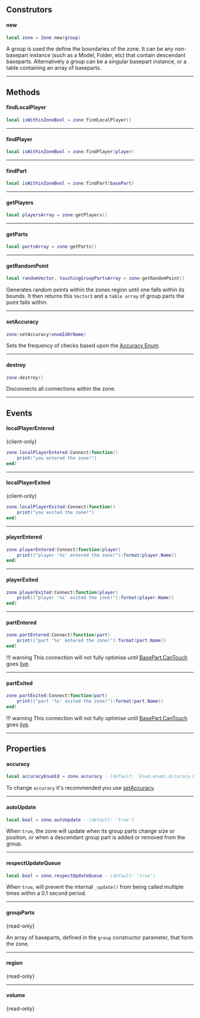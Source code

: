 [Accuracy Enum]: https://github.com/1ForeverHD/ZonePlus/blob/main/src/Zone/Enum/Accuracy.lua
[setAccuracy]: https://1foreverhd.github.io/ZonePlus/zone/#setaccuracy

## Construtors

#### new
```lua
local zone = Zone.new(group)
```
A group is used the define the boundaries of the zone. It can be any non-basepart instance (such as a Model, Folder, etc) that contain descendant baseparts. Alternatively a group can be a singular basepart instance, or a table containing an array of baseparts. 

----



## Methods

#### findLocalPlayer
```lua
local isWithinZoneBool = zone:findLocalPlayer()
```

----
#### findPlayer
```lua
local isWithinZoneBool = zone:findPlayer(player)
```

----
#### findPart
```lua
local isWithinZoneBool = zone:findPart(basePart)
```

----
#### getPlayers
```lua
local playersArray = zone:getPlayers()
```

----
#### getParts
```lua
local partsArray = zone:getParts()
```

----
#### getRandomPoint
```lua
local randomVector, touchingGroupPartsArray = zone:getRandomPoint()
```
Generates random points within the zones region until one falls within its bounds. It then returns this ``Vector3`` and a ``table array`` of group parts the point falls within.

----
#### setAccuracy
```lua
zone:setAccuracy(enumIdOrName)
```
Sets the frequency of checks based upon the [Accuracy Enum].

----
#### destroy
```lua
zone:destroy()
```
Disconnects all connections within the zone.

----



## Events
#### localPlayerEntered 
{client-only}
```lua
zone.localPlayerEntered:Connect(function()
    print("you entered the zone!")
end)
```

----
#### localPlayerExited
{client-only}
```lua
zone.localPlayerExited:Connect(function()
    print("you exited the zone!")
end)
```

----
#### playerEntered
```lua
zone.playerEntered:Connect(function(player)
    print(("player '%s' entered the zone!"):format(player.Name))
end)
```

----
#### playerExited
```lua
zone.playerExited:Connect(function(player)
    print(("player '%s' exited the zone!"):format(player.Name))
end)
```

----
#### partEntered
```lua
zone.partEntered:Connect(function(part)
    print(("part '%s' entered the zone!"):format(part.Name))
end)
```

!!! warning
    This connection will not fully optimise *until* [BasePart.CanTouch](https://developer.roblox.com/en-us/api-reference/property/BasePart/CanTouch) goes [live](https://developer.roblox.com/en-us/resources/release-note/Release-Notes-for-460).

----
#### partExited
```lua
zone.partExited:Connect(function(part)
    print(("part '%s' exited the zone!"):format(part.Name))
end)
```

!!! warning
    This connection will not fully optimise *until* [BasePart.CanTouch](https://developer.roblox.com/en-us/api-reference/property/BasePart/CanTouch) goes [live](https://developer.roblox.com/en-us/resources/release-note/Release-Notes-for-460).

----



## Properties
#### accuracy
```lua
local accuracyEnumId = zone.accuracy --[default: 'Enum.enums.Accuracy.High']
```
To change ``accuracy`` it's recommended you use [setAccuracy].

----
#### autoUpdate
```lua
local bool = zone.autoUpdate --[default: 'true']
```
When ``true``, the zone will update when its group parts change size or position, or when a descendant group part is added or removed from the group.

----
#### respectUpdateQueue
```lua
local bool = zone.respectUpdateQueue --[default: 'true']
```
When ``true``, will prevent the internal ``_update()`` from being called multiple times within a 0.1 second period.

----
#### groupParts
{read-only}

An array of baseparts, defined in the ``group`` constructor parameter, that form the zone.

----
#### region
{read-only}

----
#### volume
{read-only}
